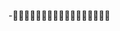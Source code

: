 -                                                                                                                                                                      